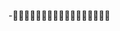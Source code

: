 -                                                                                                                                                                      